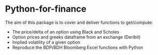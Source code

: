 # Python-for-finance

The aim of this package is to cover and deliver functions to get/compute:

 - The price/delta of an option using Black and Scholes
 - Option prices and greeks dataframe from an exchange (Deribit)
 - Implied volatility of a given option
 - Reproduce the BDP/BDH Bloomberg Excel functions with Python